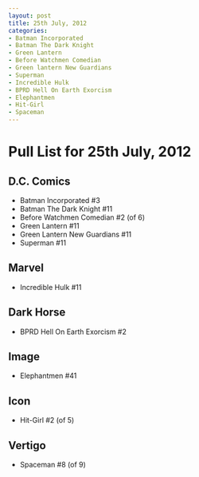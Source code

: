 ```yaml
---
layout: post
title: 25th July, 2012
categories:
- Batman Incorporated
- Batman The Dark Knight
- Green Lantern
- Before Watchmen Comedian
- Green lantern New Guardians
- Superman
- Incredible Hulk
- BPRD Hell On Earth Exorcism
- Elephantmen
- Hit-Girl
- Spaceman
---
```


# Pull List for 25th July, 2012

## D.C. Comics

* Batman Incorporated #3
* Batman The Dark Knight #11
* Before Watchmen Comedian #2 (of 6)
* Green Lantern #11
* Green Lantern New Guardians #11
* Superman #11

## Marvel

* Incredible Hulk #11

## Dark Horse

* BPRD Hell On Earth Exorcism #2

## Image

* Elephantmen #41

## Icon

* Hit-Girl #2 (of 5)

## Vertigo

* Spaceman #8 (of 9)